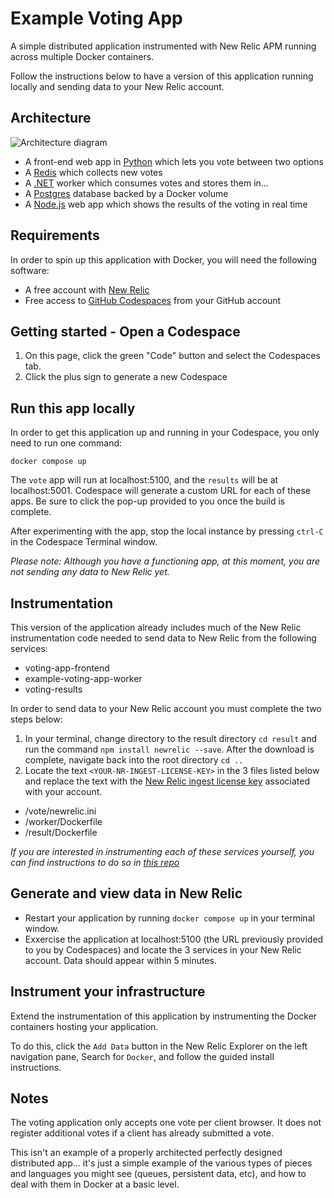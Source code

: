 # Example Voting App

A simple distributed application instrumented with New Relic APM running across multiple Docker containers.

Follow the instructions below to have a version of this application running locally and sending data to your New Relic account.

## Architecture

![Architecture diagram](architecture.excalidraw.png)

* A front-end web app in [Python](/vote) which lets you vote between two options
* A [Redis](https://hub.docker.com/_/redis/) which collects new votes
* A [.NET](/worker/) worker which consumes votes and stores them in…
* A [Postgres](https://hub.docker.com/_/postgres/) database backed by a Docker volume
* A [Node.js](/result) web app which shows the results of the voting in real time

## Requirements
In order to spin up this application with Docker, you will need the following software:  

* A free account with [New Relic](https://newrelic.com)
* Free access to [GitHub Codespaces](https://github.com/features/codespaces) from your GitHub account

## Getting started - Open a Codespace
1. On this page, click the green "Code" button and select the Codespaces tab.
2. Click the plus sign to generate a new Codespace


## Run this app locally
In order to get this application up and running in your Codespace, you only need to run one command: 
```shell
docker compose up
```

The `vote` app will run at localhost:5100, and the `results` will be at localhost:5001. Codespace will generate a custom URL for each of these apps. Be sure to click the pop-up provided to you once the build is complete.


After experimenting with the app, stop the local instance by pressing `ctrl-C` in the Codespace Terminal window.

*Please note: Although you have a functioning app, at this moment, you are not sending any data to New Relic yet.*

## Instrumentation
This version of the application already includes much of the New Relic instrumentation code needed to send data to New Relic from the following services:

* voting-app-frontend
* example-voting-app-worker
* voting-results  

In order to send data to your New Relic account you must complete the two steps below:

1. In your terminal, change directory to the result directory `cd result` and run the command `npm install newrelic --save`. After the download is complete, navigate back into the root directory `cd ..`
2. Locate the text `<YOUR-NR-INGEST-LICENSE-KEY>` in the 3 files listed below and replace the text with the [New Relic ingest license key](https://docs.newrelic.com/docs/apis/intro-apis/new-relic-api-keys/#ingest-keys) associated with your account.

* /vote/newrelic.ini
* /worker/Dockerfile
* /result/Dockerfile  
  
*If you are interested in instrumenting each of these services yourself, you can find instructions to do so in [this repo](https://github.com/Bijesse/example-voting-app)*

## Generate and view data in New Relic
* Restart your application by running `docker compose up` in your terminal window.
* Exxercise the application at localhost:5100 (the URL previously provided to you by Codespaces) and locate the 3 services in your New Relic account. Data should appear within 5 minutes. 

## Instrument your infrastructure
Extend the instrumentation of this application by instrumenting the Docker containers hosting your application. 

To do this, click the `Add Data` button in the New Relic Explorer on the left navigation pane, Search for `Docker`, and follow the guided install instructions. 

## Notes

The voting application only accepts one vote per client browser. It does not register additional votes if a client has already submitted a vote.

This isn't an example of a properly architected perfectly designed distributed app... it's just a simple
example of the various types of pieces and languages you might see (queues, persistent data, etc), and how to
deal with them in Docker at a basic level.
